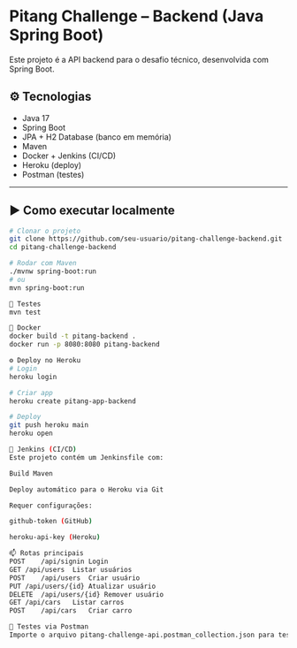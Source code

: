 # Pitang Challenge – Backend (Java Spring Boot)

Este projeto é a API backend para o desafio técnico, desenvolvida com Spring Boot.

## ⚙️ Tecnologias

- Java 17
- Spring Boot
- JPA + H2 Database (banco em memória)
- Maven
- Docker + Jenkins (CI/CD)
- Heroku (deploy)
- Postman (testes)

---

## ▶️ Como executar localmente

```bash
# Clonar o projeto
git clone https://github.com/seu-usuario/pitang-challenge-backend.git
cd pitang-challenge-backend

# Rodar com Maven
./mvnw spring-boot:run
# ou
mvn spring-boot:run

🧪 Testes
mvn test

🐳 Docker
docker build -t pitang-backend .
docker run -p 8080:8080 pitang-backend

⚙️ Deploy no Heroku
# Login
heroku login

# Criar app
heroku create pitang-app-backend

# Deploy
git push heroku main
heroku open

🤖 Jenkins (CI/CD)
Este projeto contém um Jenkinsfile com:

Build Maven

Deploy automático para o Heroku via Git

Requer configurações:

github-token (GitHub)

heroku-api-key (Heroku)

📫 Rotas principais
POST	/api/signin	Login
GET	/api/users	Listar usuários
POST	/api/users	Criar usuário
PUT	/api/users/{id}	Atualizar usuário
DELETE	/api/users/{id}	Remover usuário
GET	/api/cars	Listar carros
POST	/api/cars	Criar carro

🧪 Testes via Postman
Importe o arquivo pitang-challenge-api.postman_collection.json para testar as rotas.